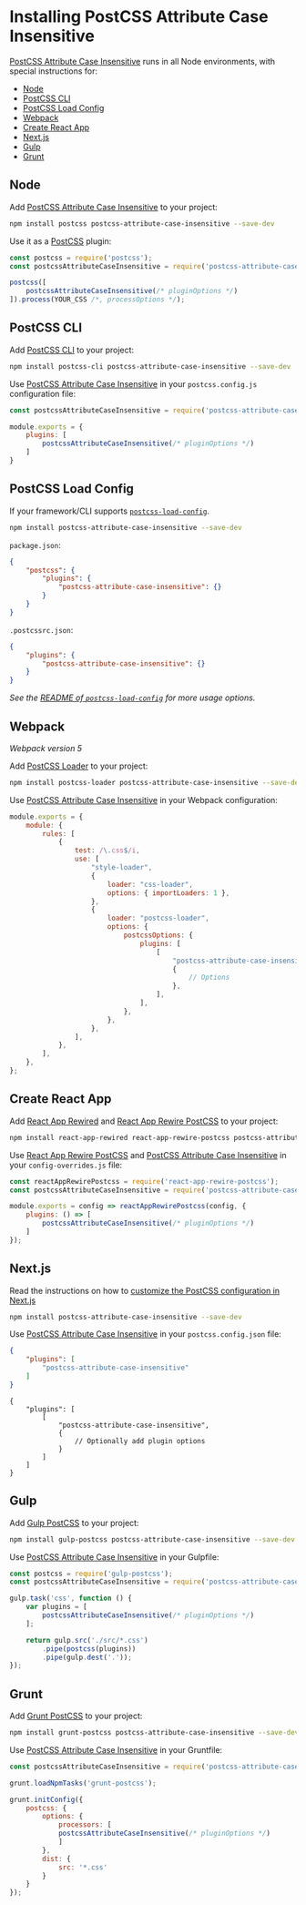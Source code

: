 # Installing PostCSS Attribute Case Insensitive

[PostCSS Attribute Case Insensitive] runs in all Node environments, with special instructions for:

- [Node](#node)
- [PostCSS CLI](#postcss-cli)
- [PostCSS Load Config](#postcss-load-config)
- [Webpack](#webpack)
- [Create React App](#create-react-app)
- [Next.js](#nextjs)
- [Gulp](#gulp)
- [Grunt](#grunt)

## Node

Add [PostCSS Attribute Case Insensitive] to your project:

```bash
npm install postcss postcss-attribute-case-insensitive --save-dev
```

Use it as a [PostCSS] plugin:

```js
const postcss = require('postcss');
const postcssAttributeCaseInsensitive = require('postcss-attribute-case-insensitive');

postcss([
	postcssAttributeCaseInsensitive(/* pluginOptions */)
]).process(YOUR_CSS /*, processOptions */);
```

## PostCSS CLI

Add [PostCSS CLI] to your project:

```bash
npm install postcss-cli postcss-attribute-case-insensitive --save-dev
```

Use [PostCSS Attribute Case Insensitive] in your `postcss.config.js` configuration file:

```js
const postcssAttributeCaseInsensitive = require('postcss-attribute-case-insensitive');

module.exports = {
	plugins: [
		postcssAttributeCaseInsensitive(/* pluginOptions */)
	]
}
```

## PostCSS Load Config

If your framework/CLI supports [`postcss-load-config`](https://github.com/postcss/postcss-load-config).

```bash
npm install postcss-attribute-case-insensitive --save-dev
```

`package.json`:

```json
{
	"postcss": {
		"plugins": {
			"postcss-attribute-case-insensitive": {}
		}
	}
}
```

`.postcssrc.json`:

```json
{
	"plugins": {
		"postcss-attribute-case-insensitive": {}
	}
}
```

_See the [README of `postcss-load-config`](https://github.com/postcss/postcss-load-config#usage) for more usage options._

## Webpack

_Webpack version 5_

Add [PostCSS Loader] to your project:

```bash
npm install postcss-loader postcss-attribute-case-insensitive --save-dev
```

Use [PostCSS Attribute Case Insensitive] in your Webpack configuration:

```js
module.exports = {
	module: {
		rules: [
			{
				test: /\.css$/i,
				use: [
					"style-loader",
					{
						loader: "css-loader",
						options: { importLoaders: 1 },
					},
					{
						loader: "postcss-loader",
						options: {
							postcssOptions: {
								plugins: [
									[
										"postcss-attribute-case-insensitive",
										{
											// Options
										},
									],
								],
							},
						},
					},
				],
			},
		],
	},
};
```

## Create React App

Add [React App Rewired] and [React App Rewire PostCSS] to your project:

```bash
npm install react-app-rewired react-app-rewire-postcss postcss-attribute-case-insensitive --save-dev
```

Use [React App Rewire PostCSS] and [PostCSS Attribute Case Insensitive] in your
`config-overrides.js` file:

```js
const reactAppRewirePostcss = require('react-app-rewire-postcss');
const postcssAttributeCaseInsensitive = require('postcss-attribute-case-insensitive');

module.exports = config => reactAppRewirePostcss(config, {
	plugins: () => [
		postcssAttributeCaseInsensitive(/* pluginOptions */)
	]
});
```

## Next.js

Read the instructions on how to [customize the PostCSS configuration in Next.js](https://nextjs.org/docs/advanced-features/customizing-postcss-config)

```bash
npm install postcss-attribute-case-insensitive --save-dev
```

Use [PostCSS Attribute Case Insensitive] in your `postcss.config.json` file:

```json
{
	"plugins": [
		"postcss-attribute-case-insensitive"
	]
}
```

```json5
{
	"plugins": [
		[
			"postcss-attribute-case-insensitive",
			{
				// Optionally add plugin options
			}
		]
	]
}
```

## Gulp

Add [Gulp PostCSS] to your project:

```bash
npm install gulp-postcss postcss-attribute-case-insensitive --save-dev
```

Use [PostCSS Attribute Case Insensitive] in your Gulpfile:

```js
const postcss = require('gulp-postcss');
const postcssAttributeCaseInsensitive = require('postcss-attribute-case-insensitive');

gulp.task('css', function () {
	var plugins = [
		postcssAttributeCaseInsensitive(/* pluginOptions */)
	];

	return gulp.src('./src/*.css')
		.pipe(postcss(plugins))
		.pipe(gulp.dest('.'));
});
```

## Grunt

Add [Grunt PostCSS] to your project:

```bash
npm install grunt-postcss postcss-attribute-case-insensitive --save-dev
```

Use [PostCSS Attribute Case Insensitive] in your Gruntfile:

```js
const postcssAttributeCaseInsensitive = require('postcss-attribute-case-insensitive');

grunt.loadNpmTasks('grunt-postcss');

grunt.initConfig({
	postcss: {
		options: {
			processors: [
			postcssAttributeCaseInsensitive(/* pluginOptions */)
			]
		},
		dist: {
			src: '*.css'
		}
	}
});
```

[Gulp PostCSS]: https://github.com/postcss/gulp-postcss
[Grunt PostCSS]: https://github.com/nDmitry/grunt-postcss
[PostCSS]: https://github.com/postcss/postcss
[PostCSS CLI]: https://github.com/postcss/postcss-cli
[PostCSS Loader]: https://github.com/postcss/postcss-loader
[PostCSS Attribute Case Insensitive]: https://github.com/csstools/postcss-plugins/tree/main/plugins/postcss-attribute-case-insensitive
[React App Rewire PostCSS]: https://github.com/csstools/react-app-rewire-postcss
[React App Rewired]: https://github.com/timarney/react-app-rewired
[Next.js]: https://nextjs.org
